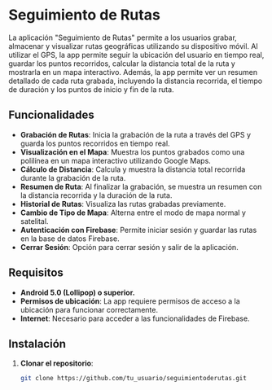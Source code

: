 # Seguimiento de Rutas

La aplicación "Seguimiento de Rutas" permite a los usuarios grabar, almacenar y visualizar rutas geográficas utilizando su dispositivo móvil. Al utilizar el GPS, la app permite seguir la ubicación del usuario en tiempo real, guardar los puntos recorridos, calcular la distancia total de la ruta y mostrarla en un mapa interactivo. Además, la app permite ver un resumen detallado de cada ruta grabada, incluyendo la distancia recorrida, el tiempo de duración y los puntos de inicio y fin de la ruta.

## Funcionalidades

- **Grabación de Rutas**: Inicia la grabación de la ruta a través del GPS y guarda los puntos recorridos en tiempo real.
- **Visualización en el Mapa**: Muestra los puntos grabados como una polilínea en un mapa interactivo utilizando Google Maps.
- **Cálculo de Distancia**: Calcula y muestra la distancia total recorrida durante la grabación de la ruta.
- **Resumen de Ruta**: Al finalizar la grabación, se muestra un resumen con la distancia recorrida y la duración de la ruta.
- **Historial de Rutas**: Visualiza las rutas grabadas previamente.
- **Cambio de Tipo de Mapa**: Alterna entre el modo de mapa normal y satelital.
- **Autenticación con Firebase**: Permite iniciar sesión y guardar las rutas en la base de datos Firebase.
- **Cerrar Sesión**: Opción para cerrar sesión y salir de la aplicación.

## Requisitos

- **Android 5.0 (Lollipop) o superior.**
- **Permisos de ubicación**: La app requiere permisos de acceso a la ubicación para funcionar correctamente.
- **Internet**: Necesario para acceder a las funcionalidades de Firebase.

## Instalación

1. **Clonar el repositorio**:
   ```bash
   git clone https://github.com/tu_usuario/seguimientoderutas.git
